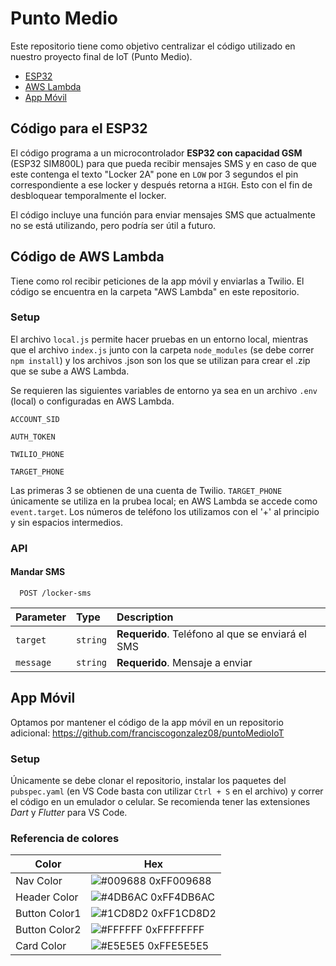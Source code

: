 
# Punto Medio

Este repositorio tiene como objetivo centralizar el código 
utilizado en nuestro proyecto final de IoT (Punto Medio).

- [ESP32](https://github.com/drophy/iot-project-repo#c%C3%B3digo-para-el-ESP32)
- [AWS Lambda](https://github.com/drophy/iot-project-repo#c%C3%B3digo-de-aws-lambda)
- [App Móvil](https://github.com/drophy/iot-project-repo#app-m%C3%B3vil)


## Código para el ESP32
El código programa a un microcontrolador **ESP32 con capacidad GSM** 
(ESP32 SIM800L) para que pueda recibir mensajes SMS y en caso de que este contenga el texto "Locker 2A" pone en `LOW` por 3 segundos el pin
correspondiente a ese locker y después retorna a `HIGH`. Esto con
el fin de desbloquear temporalmente el locker. 

El código incluye una función para enviar mensajes SMS que 
actualmente no se está utilizando, pero podría ser útil a futuro.



## Código de AWS Lambda
Tiene como rol recibir peticiones de la app móvil y enviarlas
a Twilio. El código se encuentra en la carpeta "AWS Lambda" 
en este repositorio. 

### Setup
El archivo `local.js` permite hacer pruebas en un entorno local,
mientras que el archivo `index.js` junto con la carpeta 
`node_modules` (se debe correr `npm install`) y los archivos
.json son los que se utilizan para crear el .zip que se sube a
AWS Lambda.

Se requieren las siguientes variables de entorno ya sea en un
archivo `.env` (local) o configuradas en AWS Lambda.

`ACCOUNT_SID`

`AUTH_TOKEN`

`TWILIO_PHONE`

`TARGET_PHONE`

Las primeras 3 se obtienen de una cuenta de Twilio. 
`TARGET_PHONE` únicamente se utiliza en la prubea local; en
AWS Lambda se accede como `event.target`. Los números de teléfono
los utilizamos con el '+' al principio y sin espacios intermedios.

### API

#### Mandar SMS

```http
  POST /locker-sms
```

| Parameter | Type     | Description                |
| :-------- | :------- | :------------------------- |
| `target`  | `string` | **Requerido**. Teléfono al que se enviará el SMS |
| `message`  | `string` | **Requerido**. Mensaje a enviar |


## App Móvil
Optamos por mantener el código de la app móvil en un repositorio
adicional: https://github.com/franciscogonzalez08/puntoMedioIoT

### Setup
Únicamente se debe clonar el repositorio, instalar los 
paquetes del `pubspec.yaml` (en VS Code basta con utilizar
`Ctrl + S` en el archivo) y correr el código en un emulador
o celular. Se recomienda tener las extensiones *Dart* y 
*Flutter* para VS Code.

### Referencia de colores
| Color             | Hex                                                                |
| ----------------- | ------------------------------------------------------------------ |
| Nav Color         | ![#009688](https://via.placeholder.com/10/009688?text=+) 0xFF009688 |
| Header Color      | ![#4DB6AC](https://via.placeholder.com/10/4DB6AC?text=+) 0xFF4DB6AC |
| Button Color1     | ![#1CD8D2](https://via.placeholder.com/10/1CD8D2?text=+) 0xFF1CD8D2 |
| Button Color2     | ![#FFFFFF](https://via.placeholder.com/10/FFFFFF?text=+) 0xFFFFFFFF |
| Card Color        | ![#E5E5E5](https://via.placeholder.com/10/E5E5E5?text=+) 0xFFE5E5E5 |
